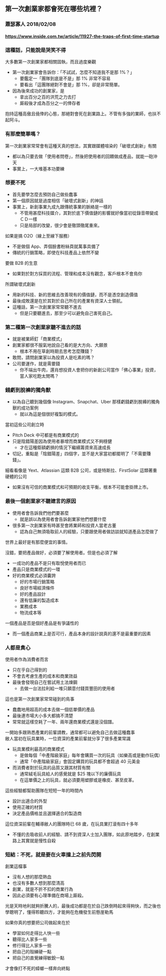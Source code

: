 ## 第一次創業家都會死在哪些坑裡？
### 蕭瑟寡人 2018/02/08
#### https://www.inside.com.tw/article/11927-the-traps-of-first-time-startup

### 這種話，只能說是哭笑不得
大多數第一次創業家都相關固執，而且過度樂觀
- 第一次創業家會告訴你：「不試試，怎麼不知道我不是那 1%？」
  - 要鑑定一「團隊到底是不是」那 1% 非常不容易
  - 要看出「這團隊絕對不會是」那 1%，卻是非常簡單。
- 因為後來成功的創業家，是
  - 拿出百分之百的洪荒之力去打
  - 廝殺後才成為百分之一的倖存者
  
抱持這種高傲且僥倖的心態，那絕對會死在創業路上。不管有多強的業師，也扶不起阿斗。

### 有那麼簡單嗎？
第一次創業家常常會有這種天真的想法，其實跟媒體喧染的「破壞式創新」有關
- 都以為只要去做「使用者問卷」，然後把使用者的回饋做成產品，就能一砲沖天
- 事實上，一大堆基本功要練

### 想要不死
- 首先要學怎麼去預防自己做些蠢事
- 第一個原因就是過度相信「破壞式創新」的神話
- 事實上，新創事業九成九跟傳統事業的脈絡是一樣的
  - 不管用甚麼科技媒介，其對於底下價值鏈的影響就好像當初從錄音帶變成ＣＤ一樣
  - 只是局部的改變，很少會是徹頭徹尾重來。

如果是搞 O2O（線上至線下服務）
- 不是做個 App、弄個臉書粉絲頁就萬事具備了
- 傳統的行銷策略，即使在科技產品上依然不變

要做 B2B 的生意
- 如果對於對方採買的流程、管理和成本沒有觀念，客戶根本不會鳥你

所謂破壞式創新
- 用新的科技、新的思維去改善現有的價值鏈，而不是憑空創造價值
- 最後成敗還是在於其對於自己所在的產業有資深人士領航。
- 這種話，第一次創業家常常聽不進去
  - 但是只要聽進去，那至少可以避免自己害死自己。

### 第二種第一次創業家聽不進去的話
- 就是被業師釘「商業模式」
- 創業家都很不服氣地說自己看的是大方向、大願景
  - 根本不用在草創時期去思考怎麼賺錢？
- 敢問，請問創業家以為投資人是吃素的嗎？
- 公司要運作，就是需要錢
  - 你不端出牛肉，還肖想投資人會把你的新創公司當作「佛心事業」投資，當人家吃飽太閒嗎？

### 錢虧到脫褲的獨角獸
- 以為自己聽到幾個像 Instagram、Snapchat、Uber 那樣虧錢虧到脫褲的獨角獸的成功案例
  - 就以為這是個很好複製的模式。

當初這些公司創立時
- Pitch Deck 中可都是有商業模式的
- 只是陰錯陽差因為使用者暴增而商業模式又不夠穩健
  - 才在這種鉅額虧損的情況下繼續籌資來高速成長
- 切記，重點是「陰錯陽差」四個字，並不是大家當初都擺明了「不需要賺錢」。

細看看像是 Yext、Atlassian 這類 B2B 公司，或是特斯拉、FirstSolar 這類著重硬體的公司
- 如果沒有可信的商業模式和可預期的收支平衡，根本不可能會掛牌上市。

### 最後一個創業家不聽建言的原因
- 使用者會告訴我們他們要甚麼
  - 就是誤以為使用者會告訴創業家他們想要什麼
- 很多第一次創業家有時甚至會將業師和投資人當老古董
  - 認為自己無須吸取前人的經驗，只要跟使用者做訪談就知道產品怎麼做了

世界上最好是有那麼便宜的事情。

沒錯，要把產品做好，必須要了解使用者。但是也必須了解
- 一成功的產品不是只有取悅使用者而已
- 產品只是商業模式的一環
- 好的商業模式必須囊誇
  - 好的市場行銷策略
  - 良好市場經濟條件
  - 好的產品設計
  - 還有低廉的製造成本
  - 業務成本
  - 物流成本等
  
一個產品是否是個好產品是有爭議性的
- 而一個產品商業上是否可行，產品本身的設計說真的還不是最重要的因素

### 人都是貪心
使用者作為消費者而言
- 只在乎自己得到的
- 不會去考慮生產的成本和商業效益
- 最後會發現自己在嘗試用土法煉鋼
  - 去做一台法拉利給一堆只願意付錢買豐田的使用者


這也是第一次創業家常常碰到的鳥事
- 蠢蠢地用超高的成本去做一個低單價的產品
- 最後連市場大小多大都搞不清楚
- 常常就這樣空耗了一年、兩年還商業模式還是沒個譜。

一開始多跟熟悉產業的前輩請教，通常都可以避免自己去做這種蠢事  
敝人當初在玩具業時，一位資深的產業前輩就分享了很多產業常識
- 玩具業模利最高的商業模式
  - 是做每個「中產階級家庭」每年會購買一次的玩具（如樂高或是動作玩偶）
  - 通常「中產階級家庭」會固定購買的玩具都不會超過 40 元美金
- 而消費者對於玩具的品質又跟其材質有關
  - 通常絨毛玩具給人的感覺就是 $25 塊以下的廉價玩具
  - 在這單價之上的玩具，就必須要用塑膠或是橡皮、甚至皮革。

這些經驗都幫助團隊在短短一年的時間內
- 設計出適合的外型
- 使用正確的材質
- 決定產品價格並且選擇適合的製造商

這位資深前輩在輔導敝人的團隊時已 68 歲，在玩具業打滾有四十多年  
- 不懂的去吸收前人的經驗、請不到資深人士加入團隊，如此原地踏步，在創業路上其實就是慢性自殺

### 短結：不死，就是要在火車撞上之前先閃開
創業這檔事
- 沒有人想的那麼熱血
- 也沒有多數人想到那麼清高
- 創業，就是不折不扣的商業行為
- 因此必須要有心理準備在商場上廝殺。

光是天時地利就夠折騰人的，最後成功都是在於自己跌倒時起來得夠快，而之後也學聰明了，懂得聆聽四方，才能夠在危機發生前懸崖勒馬  

如果你真的想要把公司做起來在於
- 學習如何走得比人快一些
- 聽得比人家多一些
- 修行得比人家多一些
- 把自己的殼練硬一點
- 把自己的直覺練得敏銳一點

才會像打不死的蟑螂一樣奔向終點
